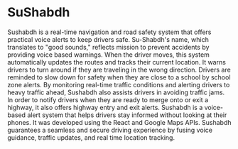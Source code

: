 # SuShabdh
Sushabdh is a real-time navigation and road safety system that offers practical voice alerts to
keep drivers safe. Su-Shabdh's name, which translates to "good sounds," reflects mission to
prevent accidents by providing voice based warnings. When the driver moves, this system
automatically updates the routes and tracks their current location. It warns drivers to turn
around if they are traveling in the wrong direction. Drivers are reminded to slow down for
safety when they are close to a school by school zone alerts. By monitoring real-time traffic
conditions and alerting drivers to heavy traffic ahead, Sushabdh also assists drivers in avoiding
traffic jams. In order to notify drivers when they are ready to merge onto or exit a highway, it
also offers highway entry and exit alerts. Sushabdh is a voice-based alert system that helps
drivers stay informed without looking at their phones. It was developed using the React and
Google Maps APIs. Sushabdh guarantees a seamless and secure driving experience by fusing
voice guidance, traffic updates, and real time location tracking.
